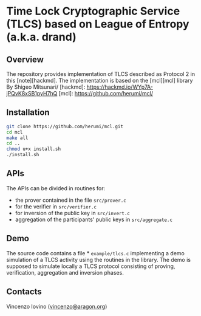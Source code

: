 # Time Lock Cryptographic Service (TLCS) based on League of Entropy (a.k.a. drand)
## Overview
The repository provides implementation of TLCS described as Protocol 2 in this [note][hackmd].
The implementation is based on the [mcl][mcl] library By Shigeo Mitsunari/
[hackmd]: https://hackmd.io/WYp7A-jPQvK8xSB1pyH7hQ
[mcl]: https://github.com/herumi/mcl/
## Installation
```bash
git clone https://github.com/herumi/mcl.git
cd mcl
make all
cd ..
chmod u+x install.sh
./install.sh
```
## APIs

The APIs can be divided in routines for:
* the prover contained in the file `src/prover.c`
* for the verifier in `src/verifier.c`
* for inversion of the public key in `src/invert.c`
* aggregation of the participants' public keys in `src/aggregate.c` 

## Demo
The source code contains a file * `example/tlcs.c` implementing a demo simulation of a TLCS activity using the routines in the library. 
 The demo is supposed to simulate locally a TLCS protocol consisting of proving, verification, aggregation and inversion phases.
## Contacts

Vincenzo Iovino (vincenzo@aragon.org)

[Aragon ZK Research team]: [azkr]
[azkr]: https://research.aragon.org/
